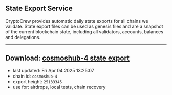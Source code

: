 ## State Export Service
CryptoCrew provides automatic daily state exports for all chains we validate. State export files can be used as genesis files and are a snapshot of the current blockchain state, including all validators, accounts, balances and delegations.

---
**Download: [cosmoshub-4 state export](https://dl-eu2.ccvalidators.com/SERVICE/cosmoshub/cosmoshub-4_export_25133345.json)**
---

- last updated: Fri Apr 04 2025 13:25:07
- chain id: `cosmoshub-4`
- export height: `25133345`
- use for: airdrops, local tests, chain recovery
